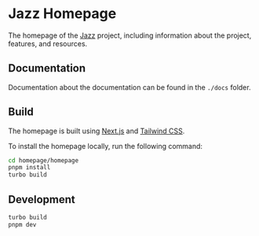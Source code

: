 # Jazz Homepage

The homepage of the [Jazz](https://github.com/garden-co/jazz) project, including information about the project, features, and resources.

## Documentation

Documentation about the documentation can be found in the `./docs` folder.

## Build

The homepage is built using [Next.js](https://nextjs.org/) and [Tailwind CSS](https://tailwindcss.com/).

To install the homepage locally, run the following command:

```bash
cd homepage/homepage
pnpm install
turbo build
```

## Development

```bash
turbo build
pnpm dev
```
